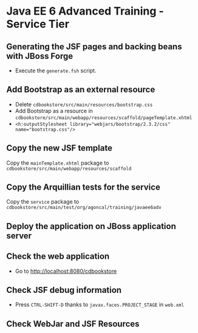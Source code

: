 # Java EE 6 Advanced Training - Service Tier

## Generating the JSF pages and backing beans with JBoss Forge

* Execute the `generate.fsh` script.

## Add Bootstrap as an external resource

* Delete `cdbookstore/src/main/resources/bootstrap.css`
* Add Bootstrap as a resource in `cdbookstore/src/main/webapp/resources/scaffold/pageTemplate.xhtml`
* `<h:outputStylesheet library="webjars/bootstrap/2.3.2/css" name="bootstrap.css"/>`

## Copy the new JSF template

Copy the `mainTemplate.xhtml` package to `cdbookstore/src/main/webapp/resources/scaffold`

## Copy the Arquillian tests for the service

Copy the `service` package to `cdbookstore/src/main/test/org/agoncal/training/javaee6adv`

## Deploy the application on JBoss application server


## Check the web application

* Go to [http://localhost:8080/cdbookstore]()

## Check JSF debug information

* Press `CTRL-SHIFT-D` thanks to `javax.faces.PROJECT_STAGE` in `web.xml`

## Check WebJar and JSF Resources



